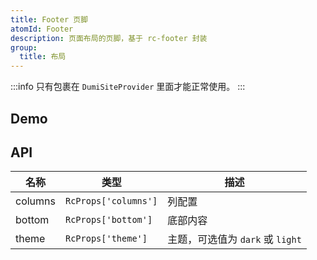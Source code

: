 ```yaml
---
title: Footer 页脚
atomId: Footer
description: 页面布局的页脚，基于 rc-footer 封装
group:
  title: 布局
---
```


:::info
只有包裹在 `DumiSiteProvider` 里面才能正常使用。
:::

## Demo

<code src="./demos/Footer"></code>

## API

| 名称    | 类型                 | 描述                             |
| ------- | -------------------- | -------------------------------- |
| columns | `RcProps['columns']` | 列配置                           |
| bottom  | `RcProps['bottom']`  | 底部内容                         |
| theme   | `RcProps['theme']`   | 主题，可选值为 `dark` 或 `light` |
